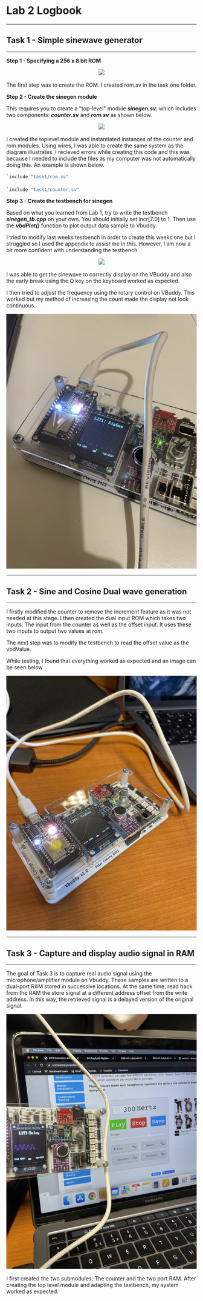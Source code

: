 # Lab 2 Logbook

---
## Task 1 - Simple sinewave generator
---

**Step 1 - Specifying a 256 x 8 bit ROM**


<p align="center"> <img src="images/rom.jpg" /> </p>


The first step was to create the ROM.  I created rom.sv in the task one folder.


**Step 2 - Create the sinegen module**

This requires you to create a "top-level" module **_sinegen.sv_**, which includes two components: **_counter.sv_** and **_rom.sv_** as shown below.

<p align="center"> <img src="images/sinegen.jpg" /> </p>

I created the toplevel module and instantiated instances of the counter and rom modules.  Using wires, I was able to create the same system as the diagram illustrates.  I recieved errors while creating this code and this was because I needed to include the files as my computer was not automatically doing this.  An example is shown below.

```python
`include "task1/rom.sv"

`include "task1/counter.sv"
```

**Step 3 - Create the testbench for sinegen**

Based on what you learned from Lab 1, try to write the testbench **_sinegen_tb.cpp_** on your own. You should initially set incr[7:0] to 1.  Then use the **_vbdPlot()_** function to plot output data sample to Vbuddy.

I tried to modify last weeks testbench in order to create this weeks one but I struggled so I used the appendix to assist me in this.  However, I am now a bit more confident with understanding the testbench

<p align="center"> <img src="images/SWave.jpeg" /> </p>

I was able to get the sinewave to correctly display on the VBuddy and also the early break using the Q key on the keyboard worked as expected.

I then tried to adjust the frequency using the rotary control on VBuddy.  This worked but my method of increasing the count made the display not look continuous.

<p align="center"> <img src="images/frequency.jpeg" /> </p>



---
## Task 2 - Sine and Cosine Dual wave generation 
---

I firstly modified the counter to remove the increment feature as it was not needed at this stage.  I then created the dual input ROM which takes two inputs:  The input from the counter as well as the offset input.  It uses these two inputs to output two values at rom.

The next step was to modify the testbench to read the offset value as the vbdValue.

While testing, I found that everything worked as expected and an image can be seen below.

<p align="center"> <img src="images/dualWave.jpeg" /> </p>


---
## Task 3 - Capture and display audio signal in RAM
---

The goal of Task 3 is to capture real audio signal using the microphone/amplifier module on Vbuddy.  These samples are written to a dual-port RAM stored in successive locations.  At the same time, read back from  the RAM the store signal at a different address offset from the write address.  In this way, the retrieved signal is a delayed version of the original signal.

<p align="center"> <img src="images/delayAudio.jpeg" /> </p>

I first created the two submodules: The counter and the two port RAM.  After creating the top level module and adapting the testbench, my system worked as expected.